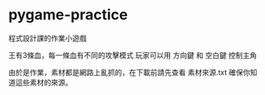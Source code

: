 # pygame-practice
程式設計課的作業小遊戲

王有3條血，每一條血有不同的攻擊模式
玩家可以用 方向鍵 和 空白鍵 控制主角

由於是作業，素材都是網路上亂抓的，在下載前請先查看 素材來源.txt 確保你知道這些素材的來源。
